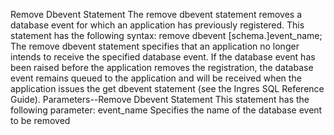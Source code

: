 Remove Dbevent Statement
The remove dbevent statement removes a database event for which an application has previously registered.
This statement has the following syntax:
remove dbevent [schema.]event_name;
The remove dbevent statement specifies that an application no longer intends to receive the specified database event.
If the database event has been raised before the application removes the registration, the database event remains queued to the application and will be received when the application issues the get dbevent statement (see the Ingres SQL Reference Guide).
Parameters--Remove Dbevent Statement
This statement has the following parameter:
event_name
Specifies the name of the database event to be removed

